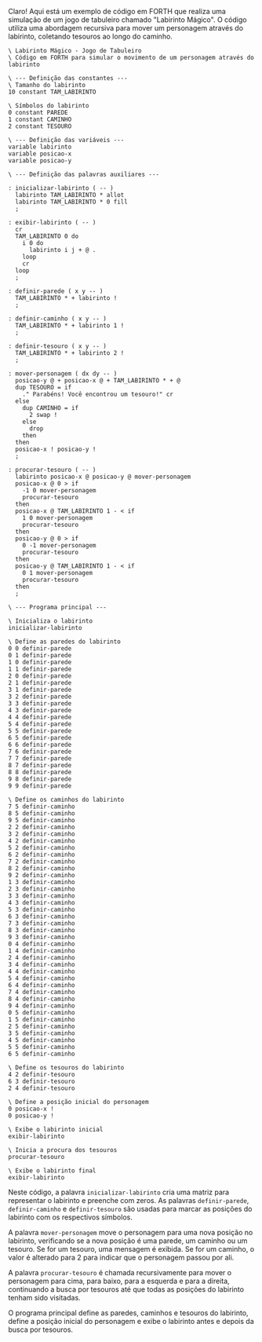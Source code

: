 Claro! Aqui está um exemplo de código em FORTH que realiza uma simulação de um jogo de tabuleiro chamado "Labirinto Mágico". O código utiliza uma abordagem recursiva para mover um personagem através do labirinto, coletando tesouros ao longo do caminho.

```
\ Labirinto Mágico - Jogo de Tabuleiro
\ Código em FORTH para simular o movimento de um personagem através do labirinto

\ --- Definição das constantes ---
\ Tamanho do labirinto
10 constant TAM_LABIRINTO

\ Símbolos do labirinto
0 constant PAREDE
1 constant CAMINHO
2 constant TESOURO

\ --- Definição das variáveis ---
variable labirinto
variable posicao-x
variable posicao-y

\ --- Definição das palavras auxiliares ---

: inicializar-labirinto ( -- )
  labirinto TAM_LABIRINTO * allot
  labirinto TAM_LABIRINTO * 0 fill
  ;

: exibir-labirinto ( -- )
  cr
  TAM_LABIRINTO 0 do
    i 0 do
      labirinto i j + @ .
    loop
    cr
  loop
  ;

: definir-parede ( x y -- )
  TAM_LABIRINTO * + labirinto !
  ;

: definir-caminho ( x y -- )
  TAM_LABIRINTO * + labirinto 1 !
  ;

: definir-tesouro ( x y -- )
  TAM_LABIRINTO * + labirinto 2 !
  ;

: mover-personagem ( dx dy -- )
  posicao-y @ + posicao-x @ + TAM_LABIRINTO * + @
  dup TESOURO = if
    ." Parabéns! Você encontrou um tesouro!" cr
  else
    dup CAMINHO = if
      2 swap !
    else
      drop
    then
  then
  posicao-x ! posicao-y !
  ;

: procurar-tesouro ( -- )
  labirinto posicao-x @ posicao-y @ mover-personagem
  posicao-x @ 0 > if
    -1 0 mover-personagem
    procurar-tesouro
  then
  posicao-x @ TAM_LABIRINTO 1 - < if
    1 0 mover-personagem
    procurar-tesouro
  then
  posicao-y @ 0 > if
    0 -1 mover-personagem
    procurar-tesouro
  then
  posicao-y @ TAM_LABIRINTO 1 - < if
    0 1 mover-personagem
    procurar-tesouro
  then
  ;

\ --- Programa principal ---

\ Inicializa o labirinto
inicializar-labirinto

\ Define as paredes do labirinto
0 0 definir-parede
0 1 definir-parede
1 0 definir-parede
1 1 definir-parede
2 0 definir-parede
2 1 definir-parede
3 1 definir-parede
3 2 definir-parede
3 3 definir-parede
4 3 definir-parede
4 4 definir-parede
5 4 definir-parede
5 5 definir-parede
6 5 definir-parede
6 6 definir-parede
7 6 definir-parede
7 7 definir-parede
8 7 definir-parede
8 8 definir-parede
9 8 definir-parede
9 9 definir-parede

\ Define os caminhos do labirinto
7 5 definir-caminho
8 5 definir-caminho
9 5 definir-caminho
2 2 definir-caminho
3 2 definir-caminho
4 2 definir-caminho
5 2 definir-caminho
6 2 definir-caminho
7 2 definir-caminho
8 2 definir-caminho
9 2 definir-caminho
1 3 definir-caminho
2 3 definir-caminho
3 3 definir-caminho
4 3 definir-caminho
5 3 definir-caminho
6 3 definir-caminho
7 3 definir-caminho
8 3 definir-caminho
9 3 definir-caminho
0 4 definir-caminho
1 4 definir-caminho
2 4 definir-caminho
3 4 definir-caminho
4 4 definir-caminho
5 4 definir-caminho
6 4 definir-caminho
7 4 definir-caminho
8 4 definir-caminho
9 4 definir-caminho
0 5 definir-caminho
1 5 definir-caminho
2 5 definir-caminho
3 5 definir-caminho
4 5 definir-caminho
5 5 definir-caminho
6 5 definir-caminho

\ Define os tesouros do labirinto
4 2 definir-tesouro
6 3 definir-tesouro
2 4 definir-tesouro

\ Define a posição inicial do personagem
0 posicao-x !
0 posicao-y !

\ Exibe o labirinto inicial
exibir-labirinto

\ Inicia a procura dos tesouros
procurar-tesouro

\ Exibe o labirinto final
exibir-labirinto
```

Neste código, a palavra `inicializar-labirinto` cria uma matriz para representar o labirinto e preenche com zeros. As palavras `definir-parede`, `definir-caminho` e `definir-tesouro` são usadas para marcar as posições do labirinto com os respectivos símbolos.

A palavra `mover-personagem` move o personagem para uma nova posição no labirinto, verificando se a nova posição é uma parede, um caminho ou um tesouro. Se for um tesouro, uma mensagem é exibida. Se for um caminho, o valor é alterado para 2 para indicar que o personagem passou por ali.

A palavra `procurar-tesouro` é chamada recursivamente para mover o personagem para cima, para baixo, para a esquerda e para a direita, continuando a busca por tesouros até que todas as posições do labirinto tenham sido visitadas.

O programa principal define as paredes, caminhos e tesouros do labirinto, define a posição inicial do personagem e exibe o labirinto antes e depois da busca por tesouros.